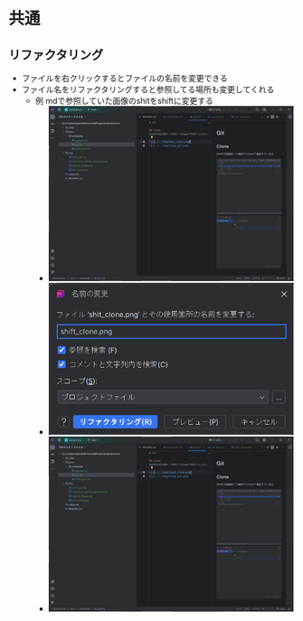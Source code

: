 # 共通

## リファクタリング
- ファイルを右クリックするとファイルの名前を変更できる
- ファイル名をリファクタリングすると参照してる場所も変更してくれる
  - 例 mdで参照していた画像のshitをshiftに変更する
    - ![](../img/before_refactor.png)
    - ![](../img/edit_refactor.png)
    - ![](../img/after_refactor.png)


